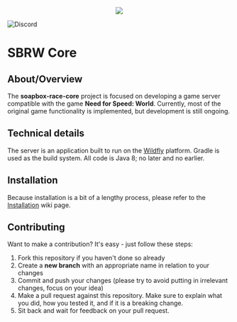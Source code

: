 <p align="center">
  <img src="https://cdn.soapboxrace.world/images/sbrw-512.png" />
</p>

![Discord](https://img.shields.io/discord/311140210018615310?label=Discord&logo=discord&style=flat-square)

# SBRW Core

## About/Overview
The **soapbox-race-core** project is focused on developing a game server compatible with the game **Need for Speed:
World**. Currently, most of the original game functionality is implemented, but development is still ongoing.

## Technical details
The server is an application built to run on the [Wildfly](https://wildfly.org) platform. Gradle is used as the build
system. All code is Java 8; no later and no earlier.

## Installation
Because installation is a bit of a lengthy process, please refer to the [Installation](https://github.com/SoapboxRaceWorld/soapbox-race-core/wiki/Installation) wiki page.

## Contributing
Want to make a contribution? It's easy - just follow these steps:
1. Fork this repository if you haven't done so already
2. Create a **new branch** with an appropriate name in relation to your changes
3. Commit and push your changes (please try to avoid putting in irrelevant changes, focus on your idea)
4. Make a pull request against this repository. Make sure to explain what you did, how you tested it, and if it is a
breaking change.
5. Sit back and wait for feedback on your pull request.